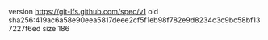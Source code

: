 version https://git-lfs.github.com/spec/v1
oid sha256:419ac6a58e90eea5817deee2cf5f1eb98f782e9d8234c3c9bc58bf137227f6ed
size 186
